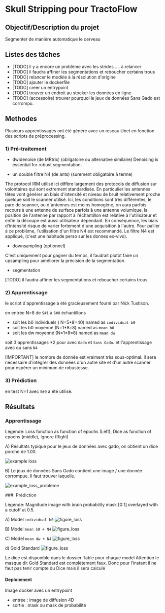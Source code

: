 # Skull Stripping pour TractoFlow 

## Objectif/Description du projet

Segmenter de manière automatique le cerveau

## Listes des tâches

- [TODO] il y a encore un problème avec les strides .... à relancer
- [TODO] il faudra affiner les segmentations et reboucher certains trous
- [TODO] relancer le modèle à la résolution d'origine
- [TODO] ajouter le dockerfile
- [TODO] creer un entrypoint
- [TODO] trouver un endroit au stocker les données en ligne 
- [TODO] (accessoire) trouver pourquoi le jeux de données Sans Gado est corrompu.

## Methodes

Plusieurs apprentissages ont été généré avec un reseau Unet en fonction des scripts de préprocessing.

### 1) Pré-traitement

* dwidenoise (de MRtrix) (obligatoire ou alternative similaire)
 Denoising is essential for robust segmentation. 

* un double filtre N4 (de ants) (surement obligatoire à terme) 

The protocol IRM utilisé ici diffère largement des protocols de diffusion sur volontaires qui sont extrement standardisés.
En particulier les antennes têtes vont générer un biais d'intensité et niveau de bruit relativement proche quelque soit le scanner utilisé.
Ici, les conditions sont très différentes, le parc de scanner, ou d'antennes est moins homogène, on aura parfois recours à une antenne de surface parfois à une antenne volumique, la position de l'antenne par rapport à l'échantillon est relative à l'utilisateur et enfin la découpe est aussi utilisateur dépendant.
En conséquence, les biais d'intensité risque de varier fortement d'une acquisition à l'autre. Pour pallier à ce problème, l'utilisation d'un filtre N4 est recommandé.
Le filtre N4 est appliqué, (c'est une habitude perso sur les donnes ex-vivo).

* downsampling (optionnel)

C'est uniquement pour gagner du temps, il faudrait plutôt faire un upsampling pour améliorer la précision de la segmentation.

* segmentation

[TODO] il faudra affiner les segmentations et reboucher certains trous.


### 2) Apprentissage

le script d'apprentissage a été gracieusement fourni par Nick Tustison.

en entrée N=8 de `S#1` à `S#8` échantillons

* soit les b0 individuels ( N=5*8=40) named as `individual b0`
* soit les b0 moyenné (N=1*8=8) named as `mean b0`
* soit les dw moyenné (N=1*8=8) named as `mean dw`

soit 3 apprentissages *2 pour avec `Gado` et `Sans Gado`.
et l'apprentissage avec ou sans `N4` 

[IMPORTANT] le nombre de donnée est vraiment très sous-optimal. 
Il sera nécessaire d'intégrer des données d'un autre site et d'un autre scanner pour espèrer un minimum de robustesse. 

### 3) Prédiction 

en test N=1 avec `S#9` a été utilisé.

## Résultats


### Apprentissage 

Légende: Loss fonction as function of epochs (Left), Dice as function of epochs (middle), Ignore (Right)

A) Résultats typique pour le jeux de données avec gado, on obtient un dice porche de 1.00.

![example loss](model_64/fig_loss_Gado_only_dw_mean_N42022-12-29-03-01-24256_steps_per_epoch_20.png)

B) Le jeux de données Sans Gado contient une image / une donnée corrompue. Il faut trouver laquelle.

![example_loss_probleme](model_64/fig_loss_Sans_Gado_only_b0_mean_N42022-12-29-05-24-44256_steps_per_epoch_20.png)


###  Prédiction

Légende: Magnitude image with brain probability mask [0:1] overlayed with a cutoff at 0.5.

A) Model `individual b0` 
![figure_loss](Figures/figure_brain_segmentation_Gado_only_b0_0000.png)

B) Model `mean b0 + N4`
![figure_loss](Figures/figure_brain_segmentation_Gado_only_b0_mean_N4_0000.png)

C) Model `mean dw + N4`
![figure_loss](Figures/figure_brain_segmentation_Gado_only_dw_mean_N4_0000.png)

d) Gold Standard
![figure_loss](Figures/figure_brain_segmentation_Gado_gold_standard_0000.png)


Le dice est disponible dans le dossier Table pour chaque model
Attention le masque dit Gold Standard est complètement faux. Donc pour l'instant il ne faut pas tenir compte du Dice mais il sera calculé


#### Deploiement

Image docker avec un entrypoint 

* entrée : image de diffusion 4D
* sortie : mask ou mask de probabilité





